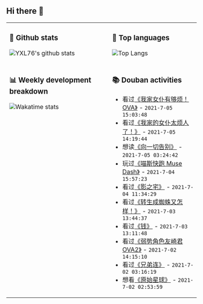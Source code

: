 ## Hi there 👋

<table>
<tr>
<td valign="top" width="54%">

### 🔭 Github stats

![YXL76's github stats](https://github-readme-stats.yxl76.vercel.app/api?username=YXL76&count_private=true&show_icons=true&include_all_commits=true&theme=prussian&line_height=28&disable_animations=true)

</td>

<td valign="top" width="46%">

### 🌱 Top languages

![Top Langs](https://github-readme-stats.yxl76.vercel.app/api/top-langs/?username=YXL76&layout=compact&theme=prussian&langs_count=8&hide=HTML,CSS,SCSS)

</td>
</tr>
<tr>
<td valign="top" width="54%">

### 📊 Weekly development breakdown

![Wakatime stats](https://github-readme-stats.yxl76.vercel.app/api/wakatime?username=YXL76&layout=compact&theme=prussian)


</td>
<td valign="top" width="46%">

### 📚 Douban activities

- 看过[《我家女仆有够烦！OVA》](http://movie.douban.com/subject/30353113/) - `2021-7-05 15:03:48`
- 看过[《我家的女仆太烦人了！》](http://movie.douban.com/subject/30194944/) - `2021-7-05 14:19:44`
- 想读[《向一切告别》](https://book.douban.com/subject/35513215/) - `2021-7-05 03:24:42`
- 玩过[《喵斯快跑 Muse Dash》](http://www.douban.com/game/30249473/) - `2021-7-04 15:57:23`
- 看过[《影之宅》](http://movie.douban.com/subject/35225512/) - `2021-7-04 11:34:29`
- 看过[《转生成蜘蛛又怎样！》](http://movie.douban.com/subject/30267273/) - `2021-7-03 13:44:37`
- 看过[《钱》](http://movie.douban.com/subject/1303536/) - `2021-7-03 13:11:48`
- 看过[《弱势角色友崎君 OVA2》](http://movie.douban.com/subject/35426258/) - `2021-7-02 14:15:10`
- 看过[《兄弟连》](http://movie.douban.com/subject/1307847/) - `2021-7-02 03:16:19`
- 想看[《原始星球》](http://movie.douban.com/subject/1291989/) - `2021-7-02 02:53:59`

</td>
</tr>
</table>

<!--
**YXL76/YXL76** is a ✨ _special_ ✨ repository because its `README.md` (this file) appears on your GitHub profile.

Here are some ideas to get you started:

- 🔭 I’m currently working on ...
- 🌱 I’m currently learning ...
- 👯 I’m looking to collaborate on ...
- 🤔 I’m looking for help with ...
- 💬 Ask me about ...
- 📫 How to reach me: ...
- 😄 Pronouns: ...
- ⚡ Fun fact: ...
-->
